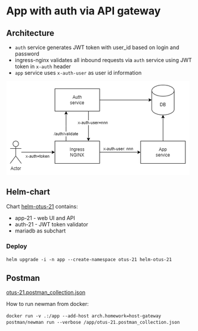 # App with auth via API gateway



## Architecture

* `auth` service generates JWT token with user_id based on login and password
* ingress-nginx validates all inbound requests via `auth` service using JWT token in `x-auth` header
* `app` service uses `x-auth-user` as user id information

![Arhitecture](Auth%20architecture.drawio.png)

## Helm-chart

Chart [helm-otus-21](helm-otus-21) contains:

- app-21 - web UI and API
- auth-21 - JWT token validator
- mariadb as subchart

### Deploy

`helm upgrade -i -n app --create-namespace otus-21 helm-otus-21`

## Postman

[otus-21.postman_collection.json](otus-21.postman_collection.json)

How to run newman from docker:

`docker run -v .:/app --add-host arch.homework=host-gateway postman/newman run --verbose /app/otus-21.postman_collection.json`
